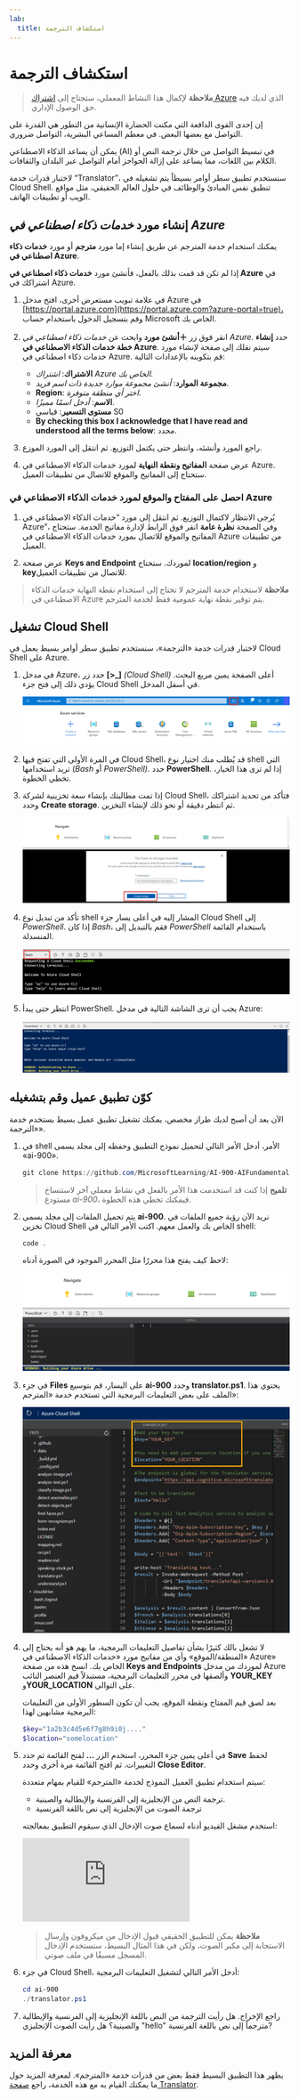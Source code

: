 ```yaml
---
lab:
  title: استكشاف الترجمة
---
```


# استكشاف الترجمة

> **ملاحظة** لإكمال هذا النشاط المعملي، ستحتاج إلى [اشتراك Azure](https://azure.microsoft.com/free?azure-portal=true) الذي لديك فيه حق الوصول الإداري.

إن إحدى القوى الدافعة التي مكنت الحضارة الإنسانية من التطور هي القدرة على التواصل مع بعضها البعض. في معظم المساعي البشرية، التواصل ضروري.

يمكن أن يساعد الذكاء الاصطناعي (AI) في تبسيط التواصل من خلال ترجمة النص أو الكلام بين اللغات، مما يساعد على إزالة الحواجز أمام التواصل عبر البلدان والثقافات.

لاختبار قدرات خدمة “Translator”، سنستخدم تطبيق سطر أوامر بسيطاً يتم تشغيله في Cloud Shell. تنطبق نفس المبادئ والوظائف في حلول العالم الحقيقي، مثل مواقع الويب أو تطبيقات الهاتف.

## إنشاء مورد *خدمات ذكاء اصطناعي في Azure*

يمكنك استخدام خدمة المترجم عن طريق إنشاء إما مورد **مترجم** أو مورد **خدمات ذكاء اصطناعي في Azure**.

إذا لم تكن قد قمت بذلك بالفعل، فأنشئ مورد **خدمات ذكاء اصطناعي في Azure** في اشتراكك في Azure.

1. في علامة تبويب مستعرض أخرى، افتح مدخل Azure في [https://portal.azure.com](https://portal.azure.com?azure-portal=true)، وقم بتسجيل الدخول باستخدام حساب Microsoft الخاص بك.

1. انقر فوق زر **＋أنشئ مورد** وابحث عن *خدمات ذكاء اصطناعي في Azure*. حدد **إنشاء** **خطة خدمات الذكاء الاصطناعي في Azure**. سيتم نقلك إلى صفحة لإنشاء مورد خدمات ذكاء اصطناعي في Azure. قم بتكوينه بالإعدادات التالية:
    - **الاشتراك**: *اشتراك Azure الخاص بك*.
    - **مجموعة الموارد**: *أنشئ مجموعة موارد جديدة ذات اسم فريد*.
    - **Region**: *اختر أي منطقة متوفرة*.
    - **الاسم**: *أدخل اسمًا مميزًا*.
    - **مستوى التسعير**: قياسي S0
    - **By checking this box I acknowledge that I have read and understood all the terms below**: محدد.

1. راجع المورد وأنشئه، وانتظر حتى يكتمل التوزيع. ثم انتقل إلى المورد الموزع.

1. عرض صفحة **المفاتيح ونقطة النهاية** لمورد خدمات الذكاء الاصطناعي في Azure. ستحتاج إلى المفاتيح والموقع للاتصال من تطبيقات العميل.

### احصل على المفتاح والموقع لمورد خدمات الذكاء الاصطناعي في Azure

1. يُرجى الانتظار لاكتمال التوزيع. ثم انتقل إلى مورد “خدمات الذكاء الاصطناعي في Azure”، وفي الصفحة **نظرة عامة** انقر فوق الرابط لإدارة مفاتيح الخدمة. ستحتاج المفاتيح والموقع للاتصال بمورد خدمات الذكاء الاصطناعي في Azure من تطبيقات العميل.

1. عرض صفحة **Keys and Endpoint** لموردك. ستحتاج **location/region** و **key**للاتصال من تطبيقات العميل.

> **ملاحظة** لاستخدام خدمة المترجم لا تحتاج إلى استخدام نقطة النهاية خدمات الذكاء الاصطناعي في Azure يتم توفير نقطة نهاية عمومية فقط لخدمة المترجم. 

## تشغيل Cloud Shell

لاختبار قدرات خدمة «الترجمة»، سنستخدم تطبيق سطر أوامر بسيط يعمل في Cloud Shell على Azure. 

1. في مدخل Azure، حدد زر **[>_]** *(Cloud Shell)* أعلى الصفحة يمين مربع البحث. يؤدي ذلك إلى فتح جزء Cloud Shell في أسفل المدخل.

    ![بدء تشغيل Cloud Shell بالنقر على الرمز الموجود على يمين مربع البحث العلوي](media/translate-text-and-speech/powershell-portal-guide-1.png)

1. في المرة الأولى التي تفتح فيها Cloud Shell، قد يُطلب منك اختيار نوع shell التي تريد استخدامها (*Bash* أو *PowerShell).* حدد **PowerShell**. إذا لم ترى هذا الخيار، تخطي الخطوة.  

1. إذا تمت مطالبتك بإنشاء سعة تخزينية لشركة Cloud Shell، فتأكد من تحديد اشتراكك وحدد **Create storage**. ثم انتظر دقيقة أو نحو ذلك لإنشاء التخزين.

    ![أنشئ التخزين بالنقر فوق «confirm».](media/translate-text-and-speech/powershell-portal-guide-2.png)

1. تأكد من تبديل نوع shell المشار إليه في أعلى يسار جزء Cloud Shell إلى *PowerShell*. إذا كان *Bash*، فقم بالتبديل إلى *PowerShell* باستخدام القائمة المنسدلة. 

    ![كيفية العثور على القائمة المنسدلة ناحية اليسار للتبديل إلى PowerShell](media/translate-text-and-speech/powershell-portal-guide-3.png) 

1. انتظر حتى يبدأ PowerShell. يجب أن ترى الشاشة التالية في مدخل Azure:  

    ![انتظر حتى يبدأ PowerShell.](media/translate-text-and-speech/powershell-prompt.png)

## كوّن تطبيق عميل وقم بتشغيله

الآن بعد أن أصبح لديك طراز مخصص، يمكنك تشغيل تطبيق عميل بسيط يستخدم خدمة «الترجمة».

1. في shell الأمر، أدخل الأمر التالي لتحميل نموذج التطبيق وحفظه إلى مجلد يسمى «ai-900».

    ```PowerShell
    git clone https://github.com/MicrosoftLearning/AI-900-AIFundamentals ai-900
    ```

    >**تلميح** إذا كنت قد استخدمت هذا الأمر بالفعل في نشاط معملي آخر لاستنساخ مستودع *ai-900*، فيمكنك تخطي هذه الخطوة.

1. يتم تحميل الملفات إلى مجلد يسمى **ai-900**. نريد الآن رؤية جميع الملفات في تخزين Cloud Shell الخاص بك والعمل معهم. اكتب الأمر التالي في shell: 

     ```PowerShell
    code .
    ```

    لاحظ كيف يفتح هذا محررًا مثل المحرر الموجود في الصورة أدناه: 

    ![محرر التعليمات البرمجية.](media/translate-text-and-speech/powershell-portal-guide-4.png)

1. في جزء **Files** على اليسار، قم بتوسيع **ai-900** وحدد **translator.ps1**. يحتوي هذا الملف على بعض التعليمات البرمجية التي تستخدم خدمة «المترجم»:

    ![المحرر الذي يحتوي على تعليمات برمجية لاستخدام خدمة «المترجم»](media/translate-text-and-speech/translate-code.png)

1. لا تشغل بالك كثيرًا بشأن تفاصيل التعليمات البرمجية، ما يهم هو أنه يحتاج إلى «المنطقة/الموقع» وأي من مفاتيح مورد «خدمات الذكاء الاصطناعي في Azure» الخاص بك. انسخ هذه من صفحة **Keys and Endpoints** لموردك من مدخل Azure وألصقها في محرر التعليمات البرمجية، مستبدلاً قيم العنصر النائب **YOUR_KEY** و**YOUR_LOCATION** على التوالي.

    بعد لصق قيم المفتاح ونقطة الموقع، يجب أن تكون السطور الأولى من التعليمات البرمجية مشابهين لهذا:

    ```PowerShell
    $key="1a2b3c4d5e6f7g8h9i0j...."
    $location="somelocation"
    ```

1. في أعلى يمين جزء المحرر، استخدم الزر **...** لفتح القائمة ثم حدد **Save** لحفظ التغييرات. ثم افتح القائمة مرة أخرى وحدد **Close Editor**.

    سيتم استخدام تطبيق العميل النموذج لخدمة «المترجم» للقيام بمهام متعددة:
    - ترجمة النص من الإنجليزية إلى الفرنسية والإيطالية والصينية.
    - ترجمة الصوت من الإنجليزية إلى نص باللغة الفرنسية

    استخدم مشغل الفيديو أدناه لسماع صوت الإدخال الذي سيقوم التطبيق بمعالجته:

    <div class="embeddedvideo"><iframe src="https://www.microsoft.com/videoplayer/embed/RWORN0" frameborder="0" allowfullscreen="true" data-linktype="external"></iframe></div>


    > **ملاحظة** يمكن للتطبيق الحقيقي قبول الإدخال من ميكروفون وإرسال الاستجابة إلى مكبر الصوت، ولكن في هذا المثال البسيط، سنستخدم الإدخال المسجل مسبقًا في ملف صوتي.

1. في جزء Cloud Shell، أدخل الأمر التالي لتشغيل التعليمات البرمجية:

    ```PowerShell
    cd ai-900
    ./translator.ps1
    ```

1. راجع الإخراج. هل رأيت الترجمة من النص باللغة الإنجليزية إلى الفرنسية والإيطالية والصينية؟  هل رأيت الصوت الإنجليزي "hello" مترجماً إلى نص باللغة الفرنسية?

## معرفة المزيد

يظهر هذا التطبيق البسيط فقط بعض من قدرات خدمة «المترجم». لمعرفة المزيد حول ما يمكنك القيام به مع هذه الخدمة، راجع [صفحة Translator](https://docs.microsoft.com/azure/cognitive-services/translator/translator-overview).